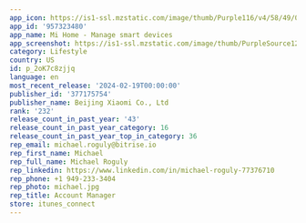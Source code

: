 ```yaml
---
app_icon: https://is1-ssl.mzstatic.com/image/thumb/Purple116/v4/58/49/0e/58490ee1-a5ca-3334-6e98-b48364721a49/AppIcon-0-1x_U007emarketing-0-7-0-0-sRGB-85-220-0.png/1024x1024bb.png
app_id: '957323480'
app_name: Mi Home - Manage smart devices
app_screenshot: https://is1-ssl.mzstatic.com/image/thumb/PurpleSource126/v4/e9/eb/d4/e9ebd45c-8197-016c-1c00-dc08b89fdd87/56f50835-bbd7-4d5c-9044-5c2689e6c2fe__U5168_U5bb6_U798f_U5168_U5bb6_U798f.png/1242x2688bb.png
category: Lifestyle
country: US
id: p_2oK7c8zjjq
language: en
most_recent_release: '2024-02-19T00:00:00'
publisher_id: '377175754'
publisher_name: Beijing Xiaomi Co., Ltd
rank: '232'
release_count_in_past_year: '43'
release_count_in_past_year_category: 16
release_count_in_past_year_top_in_category: 36
rep_email: michael.roguly@bitrise.io
rep_first_name: Michael
rep_full_name: Michael Roguly
rep_linkedin: https://www.linkedin.com/in/michael-roguly-77376710
rep_phone: +1 949-233-3404
rep_photo: michael.jpg
rep_title: Account Manager
store: itunes_connect
---
```

